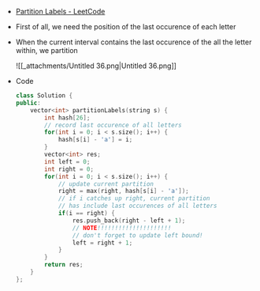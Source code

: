 - [Partition Labels - LeetCode](https://leetcode.com/problems/partition-labels/description/)
- First of all, we need the position of the last occurence of each letter
- When the current interval contains the last occurence of the all the letter within, we partition
    
    ![[_attachments/Untitled 36.png|Untitled 36.png]]
    
- Code
    
    ```C++
    class Solution {
    public:
        vector<int> partitionLabels(string s) {
            int hash[26];
            // record last occurence of all letters
            for(int i = 0; i < s.size(); i++) {
                hash[s[i] - 'a'] = i;
            }
            vector<int> res;
            int left = 0;
            int right = 0;
            for(int i = 0; i < s.size(); i++) {
                // update current partition
                right = max(right, hash[s[i] - 'a']);
                // if i catches up right, current partition
                // has include last occurences of all letters
                if(i == right) {
                    res.push_back(right - left + 1);
                    // NOTE!!!!!!!!!!!!!!!!!!!!!
                    // don't forget to update left bound!
                    left = right + 1;
                }
            }
            return res;
        }
    };
    ```